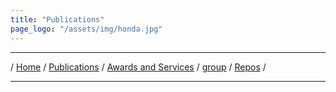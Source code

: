 ```yaml
---
title: "Publications"
page_logo: "/assets/img/honda.jpg"
---
```


***

/ [Home](./index.md) / [Publications](./publication.md) /  [Awards and Services](./award-service.md) / [group](./group.md) / [Repos](./repo.md) / 

***


